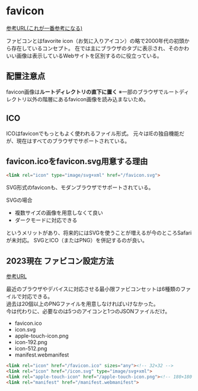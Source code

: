 # favicon 
[参考URL(これが一番参考になる)](https://zenn.dev/pacchiy/articles/e4dcd7bd29d387)

ファビコンとはfavorite icon（お気に入りアイコン）の略で2000年代の初頭から存在しているコンセプト。
在では主にブラウザのタブに表示され、そのかわいい画像は表示しているWebサイトを区別するのに役立っている。

## 配置注意点

favicon画像は**ルートディレクトリの直下に置く**
※一部のブラウザでルートディレクトリ以外の階層にあるfavicon画像を読み込まないため。

## ICO

ICOはfaviconでもっともよく使われるファイル形式。
元々はIEの独自機能だが、現在はすべてのブラウザでサポートされている。

## favicon.icoをfavicon.svg用意する理由

```html
<link rel="icon" type="image/svg+xml" href="/favicon.svg">
```
SVG形式のfaviconも、モダンブラウザでサポートされている。

SVGの場合
- 複数サイズの画像を用意しなくて良い
- ダークモードに対応できる

というメリットがあり、将来的にはSVGを使うことが増えるが今のところSafariが未対応。
SVGとICO（またはPNG）を併記するのが良い。

## 2023現在 ファビコン設定方法
[参考URL](https://coliss.com/articles/build-websites/operation/work/how-to-favicon.html)

最近のブラウザやデバイスに対応させる最小限ファビコンセットは6種類のファイルで対応できる。  
過去は20個以上のPNGファイルを用意しなければいけなかった。  
今は代わりに、必要なのは5つのアイコンと1つのJSONファイルだけ。  

- favicon.ico
- icon.svg
- apple-touch-icon.png
- icon-192.png
- icon-512.png
- manifest.webmanifest

```html
<link rel="icon" href="/favicon.ico" sizes="any"><!-- 32×32 -->
<link rel="icon" href="/icon.svg" type="image/svg+xml">
<link rel="apple-touch-icon" href="/apple-touch-icon.png"><!-- 180×180 -->
<link rel="manifest" href="/manifest.webmanifest">
```